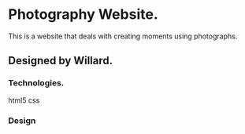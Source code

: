 # Photography Website.
This is a website that deals with creating moments using photographs.
## Designed by Willard.
### Technologies.
html5
css
### Design 

